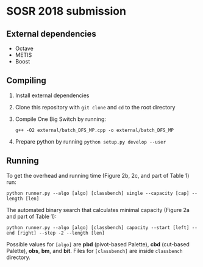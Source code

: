 # SOSR 2018 submission

## External dependencies

 * Octave
 * METIS
 * Boost

## Compiling

 1. Install external dependencies
 2. Clone this repository with `git clone` and `cd` to the root directory
 3. Compile One Big Switch by running:

    ```
    g++ -O2 external/batch_DFS_MP.cpp -o external/batch_DFS_MP
    ```

 4. Prepare python by running `python setup.py develop --user`

## Running

To get the overhead and running time (Figure 2b, 2c, and part of Table 1) run: 

```
python runner.py --algo [algo] [classbench] single --capacity [cap] --length [len]
```

The automated binary search that calculates minimal capacity (Figure 2a and part of Table 1):
```
python runner.py --algo [algo] [classbench] capacity --start [left] --end [right] --step -2 --length [len]
```

Possible values for `[algo]` are **pbd** (pivot-based Palette), **cbd** (cut-based Palette), **obs**, **bm**, and **bit**. Files for `[classbench]` are inside `classbench` directory.
